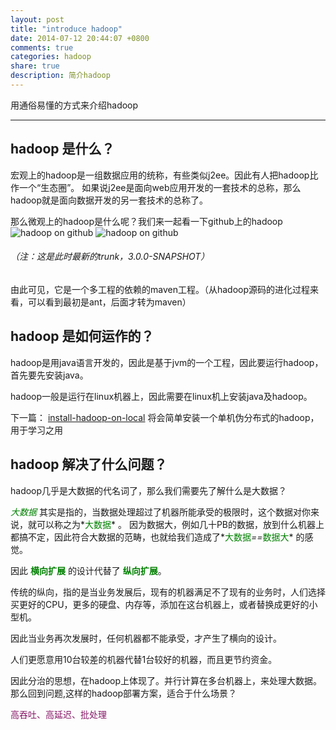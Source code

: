 ```yaml
---
layout: post
title: "introduce hadoop"
date: 2014-07-12 20:44:07 +0800
comments: true
categories: hadoop
share: true
description: 简介hadoop
---
```


用通俗易懂的方式来介绍hadoop

<!--more-->
---

## hadoop 是什么？

宏观上的hadoop是一组数据应用的统称，有些类似j2ee。因此有人把hadoop比作一个“生态圈”。
如果说j2ee是面向web应用开发的一套技术的总称，那么hadoop就是面向数据开发的另一套技术的总称了。


那么微观上的hadoop是什么呢？我们来一起看一下github上的hadoop
![hadoop on github](/images/hadoop/hadoop-project-1.png)
![hadoop on github](/images/hadoop/hadoop-project-2.png)

###### （注：这是此时最新的trunk，3.0.0-SNAPSHOT）
由此可见，它是一个多工程的依赖的maven工程。（从hadoop源码的进化过程来看，可以看到最初是ant，后面才转为maven）

## hadoop 是如何运作的？

hadoop是用java语言开发的，因此是基于jvm的一个工程，因此要运行hadoop，首先要先安装java。

hadoop一般是运行在linux机器上，因此需要在linux机上安装java及hadoop。

下一篇： [install-hadoop-on-local](http://blog.yuanxiaolong.cn/blog/2014/07/12/install-hadoop-on-local/)
将会简单安装一个单机伪分布式的hadoop，用于学习之用

## hadoop 解决了什么问题？

hadoop几乎是大数据的代名词了，那么我们需要先了解什么是大数据？

*<font color="green">大数据</font>* 其实是指的，当数据处理超过了机器所能承受的极限时，这个数据对你来说，就可以称之为*<font color="green">大数据</font>* 。
因为数据大，例如几十PB的数据，放到什么机器上都搞不定，因此符合大数据的范畴，也就给我们造成了*<font color="green">大数据</font>*==*<font color="green">数据大</font>* 的感觉。

因此 **<font color="green">横向扩展</font>** 的设计代替了 **<font color="green">纵向扩展</font>**。

传统的纵向，指的是当业务发展后，现有的机器满足不了现有的业务时，人们选择买更好的CPU，更多的硬盘、内存等，添加在这台机器上，或者替换成更好的小型机。

因此当业务再次发展时，任何机器都不能承受，才产生了横向的设计。

人们更愿意用10台较差的机器代替1台较好的机器，而且更节约资金。

因此分治的思想，在hadoop上体现了。并行计算在多台机器上，来处理大数据。
那么回到问题,这样的hadoop部署方案，适合于什么场景？

<font color="#851666">高吞吐、高延迟、批处理</font>
